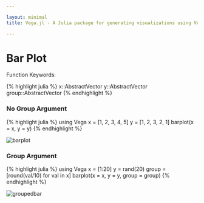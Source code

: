 ```yaml
---

layout: minimal
title: Vega.jl - A Julia package for generating visualizations using Vega

---
```


# Bar Plot

Function Keywords:

{% highlight julia %}
x::AbstractVector
y::AbstractVector
group::AbstractVector
{% endhighlight %}

### No Group Argument
{% highlight julia %}
using Vega
x = [1, 2, 3, 4, 5]
y = [1, 2, 3, 2, 1]
barplot(x = x, y = y)
{% endhighlight %}

<img src ="http://johnmyleswhite.github.io/Vega.jl/images/barplot.png" alt = "barplot" >

### Group Argument
{% highlight julia %}
using Vega
x = [1:20]
y = rand(20)
group = [round(val/10) for val in x]
barplot(x = x, y = y, group = group)
{% endhighlight %}

<img src ="http://johnmyleswhite.github.io/Vega.jl/images/groupbar.png" alt = "groupedbar">